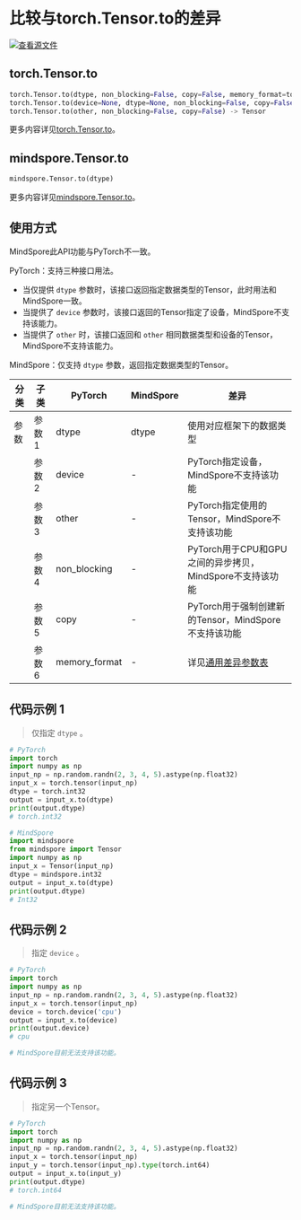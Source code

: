 # 比较与torch.Tensor.to的差异

[![查看源文件](https://mindspore-website.obs.cn-north-4.myhuaweicloud.com/website-images/r2.4.0/resource/_static/logo_source.svg)](https://gitee.com/mindspore/docs/blob/r2.4.0/docs/mindspore/source_zh_cn/note/api_mapping/pytorch_diff/to.md)

## torch.Tensor.to

```python
torch.Tensor.to(dtype, non_blocking=False, copy=False, memory_format=torch.preserve_format) -> Tensor
torch.Tensor.to(device=None, dtype=None, non_blocking=False, copy=False, memory_format=torch.preserve_format) -> Tensor
torch.Tensor.to(other, non_blocking=False, copy=False) -> Tensor
```

更多内容详见[torch.Tensor.to](https://pytorch.org/docs/1.8.1/tensors.html?#torch.Tensor.to)。

## mindspore.Tensor.to

```python
mindspore.Tensor.to(dtype)
```

更多内容详见[mindspore.Tensor.to](https://mindspore.cn/docs/zh-CN/r2.4.0/api_python/mindspore/Tensor/mindspore.Tensor.to.html)。

## 使用方式

MindSpore此API功能与PyTorch不一致。

PyTorch：支持三种接口用法。

- 当仅提供 `dtype` 参数时，该接口返回指定数据类型的Tensor，此时用法和MindSpore一致。
- 当提供了 `device` 参数时，该接口返回的Tensor指定了设备，MindSpore不支持该能力。
- 当提供了 `other` 时，该接口返回和 `other` 相同数据类型和设备的Tensor，MindSpore不支持该能力。

MindSpore：仅支持 `dtype` 参数，返回指定数据类型的Tensor。

| 分类       | 子类         | PyTorch      | MindSpore  | 差异          |
| ---------- | ------------ | ------------ | ---------  | ------------- |
| 参数       | 参数 1       | dtype         | dtype      | 使用对应框架下的数据类型 |
|            | 参数 2       | device        | -         | PyTorch指定设备，MindSpore不支持该功能 |
|            | 参数 3       | other         | -         | PyTorch指定使用的Tensor，MindSpore不支持该功能 |
|            | 参数 4       | non_blocking  | -         | PyTorch用于CPU和GPU之间的异步拷贝，MindSpore不支持该功能 |
|            | 参数 5       | copy          | -         | PyTorch用于强制创建新的Tensor，MindSpore不支持该功能 |
|            | 参数 6       | memory_format | -         | 详见[通用差异参数表](https://www.mindspore.cn/docs/zh-CN/r2.4.0/note/api_mapping/pytorch_api_mapping.html#通用差异参数表) |

## 代码示例 1

> 仅指定 `dtype` 。

```python
# PyTorch
import torch
import numpy as np
input_np = np.random.randn(2, 3, 4, 5).astype(np.float32)
input_x = torch.tensor(input_np)
dtype = torch.int32
output = input_x.to(dtype)
print(output.dtype)
# torch.int32

# MindSpore
import mindspore
from mindspore import Tensor
import numpy as np
input_x = Tensor(input_np)
dtype = mindspore.int32
output = input_x.to(dtype)
print(output.dtype)
# Int32
```

## 代码示例 2

> 指定 `device` 。

```python
# PyTorch
import torch
import numpy as np
input_np = np.random.randn(2, 3, 4, 5).astype(np.float32)
input_x = torch.tensor(input_np)
device = torch.device('cpu')
output = input_x.to(device)
print(output.device)
# cpu

# MindSpore目前无法支持该功能。
```

## 代码示例 3

> 指定另一个Tensor。

```python
# PyTorch
import torch
import numpy as np
input_np = np.random.randn(2, 3, 4, 5).astype(np.float32)
input_x = torch.tensor(input_np)
input_y = torch.tensor(input_np).type(torch.int64)
output = input_x.to(input_y)
print(output.dtype)
# torch.int64

# MindSpore目前无法支持该功能。
```

